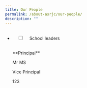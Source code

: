 ```yaml
---
title: Our People
permalink: /about-asrjc/our-people/
description: ""
---
```

<ul class="jekyllcodex_accordion">  
 <li>  
    <input type="checkbox" id="accordion2">  
    <label for="accordion2">School leaders</label>  
    <div>  
      <p>**Principal**</p>
			<p>Mr MS</p>
			<p>Vice Principal</p>
			<p>123</p>
    </div>  
</li>  
</ul>